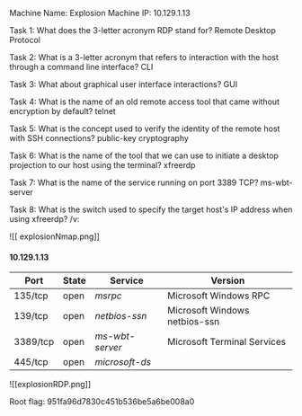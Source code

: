 Machine Name: Explosion
Machine IP: 10.129.1.13

Task 1: What does the 3-letter acronym RDP stand for? Remote Desktop Protocol

Task 2: What is a 3-letter acronym that refers to interaction with the host through a command line interface? CLI

Task 3: What about graphical user interface interactions? GUI

Task 4: What is the name of an old remote access tool that came without encryption by default? telnet

Task 5: What is the concept used to verify the identity of the remote host with SSH connections? public-key cryptography

Task 6: What is the name of the tool that we can use to initiate a desktop projection to our host using the terminal? xfreerdp

Task 7: What is the name of the service running on port 3389 TCP? ms-wbt-server

Task 8: What is the switch used to specify the target host's IP address when using xfreerdp? /v:

![[ explosionNmap.png]]
#### 10.129.1.13

| Port | State | Service | Version |
|------|-------|---------|---------|
| 135/tcp | open | *msrpc* | Microsoft Windows RPC  |
| 139/tcp | open | *netbios-ssn* | Microsoft Windows netbios-ssn  |
| 3389/tcp | open | *ms-wbt-server* | Microsoft Terminal Services  |
| 445/tcp | open | *microsoft-ds* |   |

![[explosionRDP.png]]

Root flag: 951fa96d7830c451b536be5a6be008a0